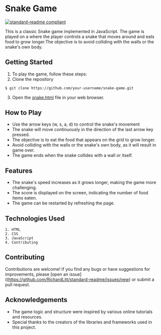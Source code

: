 # Snake Game
[![standard-readme compliant](https://img.shields.io/badge/readme%20style-standard-brightgreen.svg?style=flat-square)](https://github.com/sojinkshibu12/snakegame)


This is a classic Snake game implemented in JavaScript. The game is played on a where the player controls a snake that moves around and eats food to grow longer.The objective is to avoid colliding with the walls or the snake's own body.


## Getting Started

1. To play the game, follow these steps:
2. Clone the repository 
```sh
$ git clone https://github.com/your-username/snake-game.git
```
3. Open the [snake.html](https://github.com/sojinkshibu12/snakegame/blob/main/snake.html) file in your web browser.


## How to Play
- Use the arrow keys (w, s, a, d) to control the snake's movement
- The snake will move continuously in the direction of the last arrow key pressed.
- The objective is to eat the food that appears on the grid to grow longer.
- Avoid colliding with the walls or the snake's own body, as it will result in game over.
- The game ends when the snake collides with a wall or itself.


## Features
- The snake's speed increases as it grows longer, making the game more challenging.
- The score is displayed on the screen, indicating the number of food items eaten.
- The game can be restarted by refreshing the page.


## Technologies Used
    1. HTML
    2. CSS
    3. JavaScript
    4. Contributing

## Contributing
Contributions are welcome! If you find any bugs or have suggestions for improvements, please [open an issue]((https://github.com/RichardLitt/standard-readme/issues/new) or submit a pull request.

## Acknowledgements
- The game logic and structure were inspired by various online tutorials and resources.
- Special thanks to the creators of the libraries and frameworks used in this project.
